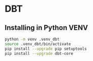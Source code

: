 # DBT

## Installing in Python VENV

```bash
python -m venv .venv_dbt
source .venv_dbt/bin/activate
pip install --upgrade pip setuptools
pip install --upgrade dbt-core
```

